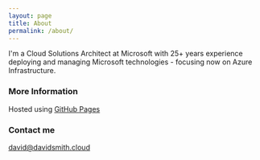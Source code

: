```yaml
---
layout: page
title: About
permalink: /about/
---
```


I'm a Cloud Solutions Architect at Microsoft with 25+ years experience deploying and managing Microsoft technologies - focusing now on Azure Infrastructure.

### More Information

Hosted using [GitHub Pages](https://pages.github.com/)

### Contact me

[david@davidsmith.cloud](mailto:david@davidsmith.cloud)